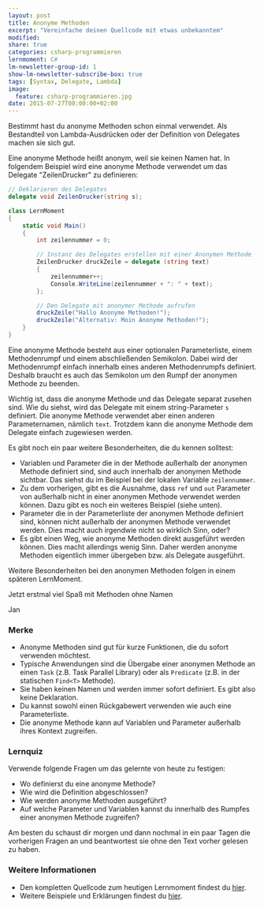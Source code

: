 ```yaml
---
layout: post
title: Anonyme Methoden
excerpt: "Vereinfache deinen Quellcode mit etwas unbekanntem"
modified:
share: true
categories: csharp-programmieren
lernmoment: C#
lm-newsletter-group-id: 1
show-lm-newsletter-subscribe-box: true
tags: [Syntax, Delegate, Lambda]
image:
  feature: csharp-programmieren.jpg
date: 2015-07-27T08:00:00+02:00
---
```


Bestimmt hast du anonyme Methoden schon einmal verwendet. Als Bestandteil von Lambda-Ausdrücken oder der Definition von Delegates machen sie sich gut.

Eine anonyme Methode heißt anonym, weil sie keinen Namen hat. In folgendem Beispiel wird eine anonyme Methode verwendet um das Delegate "ZeilenDrucker" zu definieren:

```cs
// Deklarieren des Delegates
delegate void ZeilenDrucker(string s);

class LernMoment
{
    static void Main()
    {
    	int zeilennummer = 0;

        // Instanz des Delegates erstellen mit einer Anonymen Methode
        ZeilenDrucker druckZeile = delegate (string text)
        {
            zeilennummer++;
            Console.WriteLine(zeilennummer + ": " + text);
        };

        // Den Delegate mit anonymer Methode aufrufen
        druckZeile("Hallo Anonyme Methoden!");
        druckZeile("Alternativ: Moin Anonyme Methoden!");
    }
}
```

Eine anonyme Methode besteht aus einer optionalen Parameterliste, einem Methodenrumpf und einem abschließenden Semikolon. Dabei wird der Methodenrumpf einfach innerhalb eines anderen Methodenrumpfs definiert. Deshalb braucht es auch das Semikolon um den Rumpf der anonymen Methode zu beenden.

Wichtig ist, dass die anonyme Methode und das Delegate separat zusehen sind. Wie du siehst, wird das Delegate mit einem string-Parameter `s` definiert. Die anonyme Methode verwendet aber einen anderen Parameternamen, nämlich `text`. Trotzdem kann die anonyme Methode dem Delegate einfach zugewiesen werden.

Es gibt noch ein paar weitere Besonderheiten, die du kennen solltest:

-	Variablen und Parameter die in der Methode außerhalb der anonymen Methode definiert sind, sind auch innerhalb der anonymen Methode sichtbar. Das siehst du im Beispiel bei der lokalen Variable `zeilennummer`.
-	Zu dem vorherigen, gibt es die Ausnahme, dass `ref` und `out` Parameter von außerhalb nicht in einer anonymen Methode verwendet werden können. Dazu gibt es noch ein weiteres Beispiel (siehe unten).
-	Parameter die in der Parameterliste der anonymen Methode definiert sind, können nicht außerhalb der anonymen Methode verwendet werden. Dies macht auch irgendwie nicht so wirklich Sinn, oder?
-	Es gibt einen Weg, wie anonyme Methoden direkt ausgeführt werden können. Dies macht allerdings wenig Sinn. Daher werden anonyme Methoden eigentlich immer übergeben bzw. als Delegate ausgeführt.

Weitere Besonderheiten bei den anonymen Methoden folgen in einem späteren LernMoment. 

Jetzt erstmal viel Spaß mit Methoden ohne Namen

Jan


### Merke

-	Anonyme Methoden sind gut für kurze Funktionen, die du sofort verwenden möchtest.
-	Typische Anwendungen sind die Übergabe einer anonymen Methode an einen `Task` (z.B. Task Parallel Library) oder als `Predicate` (z.B. in der statischen `Find<T>` Methode).
-	Sie haben keinen Namen und werden immer sofort definiert. Es gibt also keine Deklaration.
-	Du kannst sowohl einen Rückgabewert verwenden wie auch eine Parameterliste.
-	Die anonyme Methode kann auf Variablen und Parameter außerhalb ihres Kontext zugreifen.

### Lernquiz
Verwende folgende Fragen um das gelernte von heute zu festigen:

-	Wo definierst du eine anonyme Methode?
-	Wie wird die Definition abgeschlossen?
-	Wie werden anonyme Methoden ausgeführt?
-	Auf welche Parameter und Variablen kannst du innerhalb des Rumpfes einer anonymen Methode zugreifen?

Am besten du schaust dir morgen und dann nochmal in ein paar Tagen die vorherigen Fragen an und beantwortest sie ohne den Text vorher gelesen zu haben.

### Weitere Informationen

-	Den kompletten Quellcode zum heutigen Lernmoment findest du [hier](https://github.com/LernMoment/csharp/tree/master/AnonymeMethoden).
-	Weitere Beispiele und Erklärungen findest du [hier](https://msdn.microsoft.com/de-de/library/0yw3tz5k.aspx).
